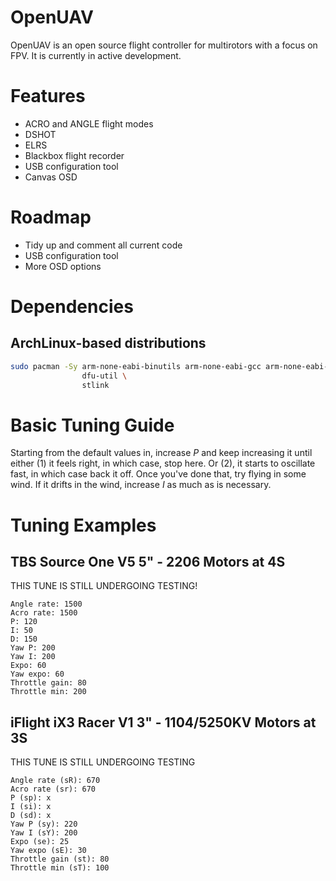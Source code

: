 # OpenUAV
OpenUAV is an open source flight controller for multirotors with
a focus on FPV. It is currently in active development.

# Features
* ACRO and ANGLE flight modes
* DSHOT
* ELRS
* Blackbox flight recorder
* USB configuration tool
* Canvas OSD

# Roadmap
* Tidy up and comment all current code
* USB configuration tool
* More OSD options

# Dependencies

## ArchLinux-based distributions

```sh
sudo pacman -Sy arm-none-eabi-binutils arm-none-eabi-gcc arm-none-eabi-newlib \
                dfu-util \
                stlink
```

# Basic Tuning Guide

Starting from the default values in, increase _P_  and keep increasing it until either (1) it feels right, in which case, stop here. Or (2), it starts to oscillate fast, in which case back it off. Once you've done that, try flying in some wind. If it drifts in the wind, increase _I_  as much as is necessary.

# Tuning Examples

## TBS Source One V5 5" - 2206 Motors at 4S

THIS TUNE IS STILL UNDERGOING TESTING!

```
Angle rate: 1500
Acro rate: 1500
P: 120
I: 50
D: 150
Yaw P: 200
Yaw I: 200
Expo: 60
Yaw expo: 60
Throttle gain: 80
Throttle min: 200
```

## iFlight iX3 Racer V1 3" - 1104/5250KV Motors at 3S

THIS TUNE IS STILL UNDERGOING TESTING

```
Angle rate (sR): 670
Acro rate (sr): 670
P (sp): x
I (si): x
D (sd): x
Yaw P (sy): 220
Yaw I (sY): 200
Expo (se): 25
Yaw expo (sE): 30
Throttle gain (st): 80
Throttle min (sT): 100
```
